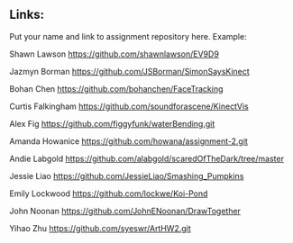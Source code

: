 
## Links:

Put your name and link to assignment repository here. Example:

Shawn Lawson    https://github.com/shawnlawson/EV9D9


Jazmyn Borman   https://github.com/JSBorman/SimonSaysKinect

Bohan Chen https://github.com/bohanchen/FaceTracking

Curtis Falkingham https://github.com/soundforascene/KinectVis

Alex Fig  https://github.com/figgyfunk/waterBending.git

Amanda Howanice https://github.com/howana/assignment-2.git

Andie Labgold   https://github.com/alabgold/scaredOfTheDark/tree/master

Jessie Liao     https://github.com/JessieLiao/Smashing_Pumpkins

Emily Lockwood  https://github.com/lockwe/Koi-Pond

John Noonan   https://github.com/JohnENoonan/DrawTogether

Yihao Zhu       https://github.com/syeswr/ArtHW2.git
